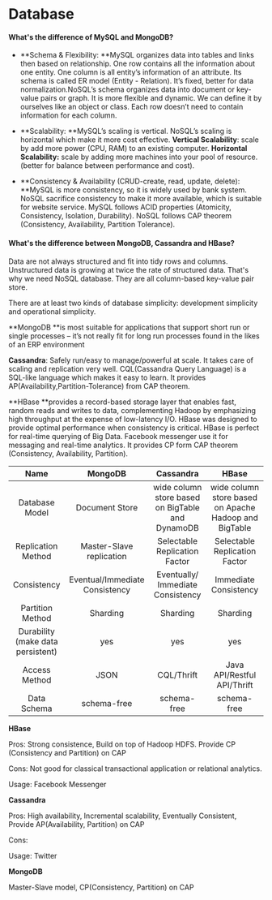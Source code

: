 # Database

#### What's the difference of MySQL and MongoDB?

* **Schema & Flexibility: **MySQL organizes data into tables and links then based on relationship. One row contains all the information about one entity. One column is all entity’s information of an attribute. Its schema is called ER model \(Entity - Relation\). It’s fixed, better for data normalization.NoSQL’s schema organizes data into document or key-value pairs or graph. It is more flexible and dynamic. We can define it by ourselves like an object or class. Each row doesn’t need to contain information for each column.
* **Scalability: **MySQL’s scaling is vertical. NoSQL’s scaling is horizontal which make it more cost effective. **Vertical Scalability**: scale by add more power \(CPU, RAM\) to an existing computer. **Horizontal Scalability:** scale by adding more machines into your pool of resource. \(better for balance between performance and cost\).

* **Consistency & Availability \(CRUD-create, read, update, delete\): **MySQL is more consistency, so it is widely used by bank system. NoSQL sacrifice consistency to make it more available, which is suitable for website service. MySQL follows ACID properties \(Atomicity, Consistency, Isolation, Durability\). NoSQL follows CAP theorem \(Consistency, Availability, Partition Tolerance\).

#### What's the difference between MongoDB, Cassandra and HBase?

Data are not always structured and fit into tidy rows and columns. Unstructured data is growing at twice the rate of structured data. That's why we need NoSQL database. They are all column-based key-value pair store.

There are at least two kinds of database simplicity: development simplicity and operational simplicity. 

**MongoDB **is most suitable for applications that support short run or single processes – it’s not really fit for long run processes found in the likes of an ERP environment

**Cassandra**: Safely run/easy to manage/powerful at scale. It takes care of scaling and replication very well. CQL\(Cassandra Query Language\) is a SQL-like language which makes it easy to learn. It provides AP\(Availability,Partition-Tolerance\) from CAP theorem.

**HBase **provides a record-based storage layer that enables fast, random reads and writes to data, complementing Hadoop by emphasizing high throughput at the expense of low-latency I/O. HBase was designed to provide optimal performance when consistency is critical. HBase is perfect for real-time querying of Big Data. Facebook messenger use it for messaging and real-time analytics. It provides CP form CAP theorem \(Consistency, Availability, Partition\). 



| Name | MongoDB | Cassandra | HBase |
| :---: | :---: | :---: | :---: |
| Database Model | Document Store | wide column store based  on BigTable and DynamoDB | wide column store based  on Apache Hadoop and BigTable |
| Replication Method | Master-Slave replication | Selectable Replication Factor | Selectable Replication Factor |
| Consistency | Eventual/Immediate Consistency | Eventually/ Immediate Consistency | Immediate Consistency |
| Partition Method | Sharding | Sharding | Sharding |
| Durability \(make data persistent\) | yes | yes | yes |
| Access Method | JSON | CQL/Thrift | Java API/Restful API/Thrift |
| Data Schema | schema-free | schema-free | schema-free |

**HBase**

Pros: Strong consistence, Build on top of Hadoop HDFS. Provide CP \(Consistency and Partition\) on CAP

Cons:  Not good for classical transactional application or relational analytics.

Usage: Facebook Messenger

**Cassandra**

Pros: High availability, Incremental scalability, Eventually Consistent, Provide AP\(Availability, Partition\) on CAP

Cons:

Usage: Twitter

**MongoDB**

Master-Slave model, CP\(Consistency, Partition\) on CAP  


 



